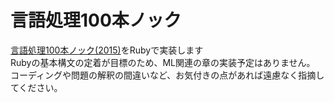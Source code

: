 # 言語処理100本ノック
[言語処理100本ノック(2015)](http://www.cl.ecei.tohoku.ac.jp/nlp100/)をRubyで実装します  
Rubyの基本構文の定着が目標のため、ML関連の章の実装予定はありません。  
コーディングや問題の解釈の間違いなど、お気付きの点があれば遠慮なく指摘してください。  
